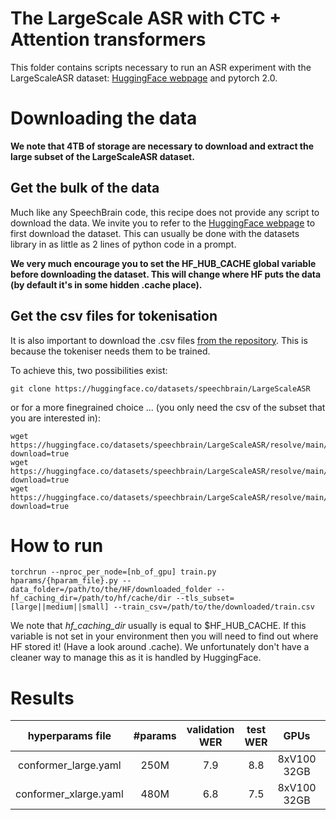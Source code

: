 # The LargeScale ASR with CTC + Attention transformers

This folder contains scripts necessary to run an ASR experiment with the LargeScaleASR dataset: [HuggingFace webpage](https://huggingface.co/datasets/speechbrain/LargeScaleASR) and pytorch 2.0.

# Downloading the data

**We note that 4TB of storage are necessary to download and extract the large subset of the LargeScaleASR dataset.**

## Get the bulk of the data
Much like any SpeechBrain code, this recipe does not provide any script to download the data.
We invite you to refer to the [HuggingFace webpage](https://huggingface.co/datasets/speechbrain/LargeScaleASR) to first download the dataset. This can usually be done with the datasets library
in as little as 2 lines of python code in a prompt.

**We very much encourage you to set the HF_HUB_CACHE global variable before downloading the dataset. This will change where HF puts the data (by default it's in some hidden .cache place).**

## Get the csv files for tokenisation

It is also important to download the .csv files [from the repository](https://huggingface.co/datasets/speechbrain/LargeScaleASR/tree/main). This is because the tokeniser needs them to be trained.

To achieve this, two possibilities exist:
```shell
git clone https://huggingface.co/datasets/speechbrain/LargeScaleASR
```
or for a more finegrained choice ... (you only need the csv of the subset that you are interested in):
```shell
wget https://huggingface.co/datasets/speechbrain/LargeScaleASR/resolve/main/largescaleasr_large_train.csv?download=true
wget https://huggingface.co/datasets/speechbrain/LargeScaleASR/resolve/main/largescaleasr_medium_train.csv?download=true
wget https://huggingface.co/datasets/speechbrain/LargeScaleASR/resolve/main/largescaleasr_small_train.csv?download=true
```

# How to run

```shell
torchrun --nproc_per_node=[nb_of_gpu] train.py hparams/{hparam_file}.py --data_folder=/path/to/the/HF/downloaded_folder --hf_caching_dir=/path/to/hf/cache/dir --tls_subset=[large||medium||small] --train_csv=/path/to/the/downloaded/train.csv
```

We note that *hf_caching_dir* usually is equal to $HF_HUB_CACHE. If this variable is not set in your
environment then you will need to find out where HF stored it! (Have a look around .cache). We unfortunately don't have a cleaner way to manage this as it is handled by HuggingFace.

# Results

| hyperparams file | #params  | validation WER | test WER |  GPUs | HuggingFace Link |
|:-------------:|:-------------:|:-------------:| :-----:| :-----:| :-----:| 
| conformer_large.yaml | 250M | 7.9 | 8.8 | 8xV100 32GB | N/A |
| conformer_xlarge.yaml | 480M | 6.8 | 7.5 | 8xV100 32GB | [model](https://huggingface.co/speechbrain/asr-conformer-largescaleasr) | 



